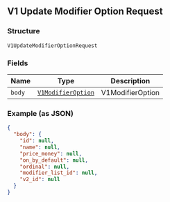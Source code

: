 ## V1 Update Modifier Option Request

### Structure

`V1UpdateModifierOptionRequest`

### Fields

| Name | Type | Description |
|  --- | --- | --- |
| `body` | [`V1ModifierOption`](/doc/models/v1-modifier-option.md) | V1ModifierOption |

### Example (as JSON)

```json
{
  "body": {
    "id": null,
    "name": null,
    "price_money": null,
    "on_by_default": null,
    "ordinal": null,
    "modifier_list_id": null,
    "v2_id": null
  }
}
```

